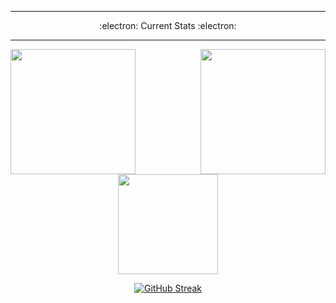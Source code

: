   <div align="center">
  <hr>
  <p align="center">:electron: Current Stats :electron:</p>
  <hr>
<div>

<div align="center">
  <a href="https://github.com/Hushcoder">
    <img height=200 align="left" src="https://github-readme-streak-stats.herokuapp.com/?user=Hushcoder&theme=transparent&hide_border=truecard_width=320" />
  </a>
  <a href="https://github.com/Hushcoder/convoychat">
     <img height=200 align="right" src="https://github-readme-stats.vercel.app/api/top-langs/?username=Hushcoder&layout=compact&theme=transparent&langs_count=8&card_width=320" />
  </a>
</div>

<div> 
  <a href="https://github.com/Hushcoder/github-readme-stats">
     <img height=160 align="center" src="https://github-readme-stats.vercel.app/api?username=Hushcoder&show_icons=true&theme=transparent&card_width=280" />
  </a>
</div>

[![GitHub Streak](https://streak-stats.demolab.com/?user=Hushcoder1&theme=dark)](https://git.io/streak-stats)



